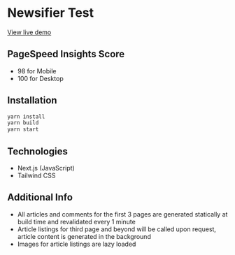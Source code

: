 # Newsifier Test

[View live demo](https://newsifier.vercel.app/)

## PageSpeed Insights Score
- 98 for Mobile
- 100 for Desktop

## Installation
```bash
yarn install
yarn build
yarn start
```

## Technologies
- Next.js (JavaScript)
- Tailwind CSS

## Additional Info
- All articles and comments for the first 3 pages are generated statically at build time and revalidated every 1 minute
- Article listings for third page and beyond will be called upon request, article content is generated in the background
- Images for article listings are lazy loaded
